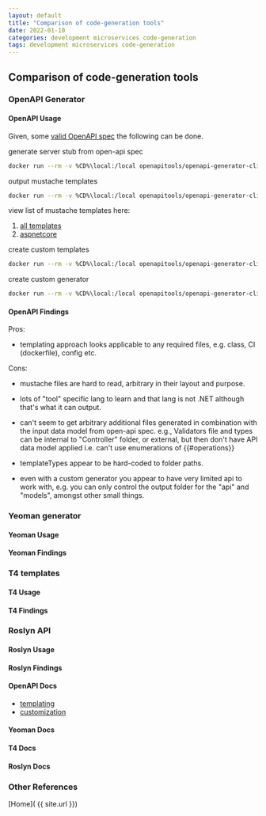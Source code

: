 ```yaml
---
layout: default
title: "Comparison of code-generation tools"
date: 2022-01-10
categories: development microservices code-generation
tags: development microservices code-generation
---
```


## Comparison of code-generation tools

### OpenAPI Generator

#### OpenAPI Usage

Given, some [valid OpenAPI spec](https://raw.githubusercontent.com/openapitools/openapi-generator/master/modules/openapi-generator/src/test/resources/3_0/petstore.yaml) the following can be done.

generate server stub from open-api spec

```sh
docker run --rm -v %CD%\local:/local openapitools/openapi-generator-cli generate -i /local/petstore.yaml -g aspnetcore -o /local/out/aspnetcore
```

output mustache templates

```sh
docker run --rm -v %CD%\local:/local openapitools/openapi-generator-cli author template -g aspnetcore -o /local/template/aspnetcore
```

view list of mustache templates here:

1. [all templates](https://github.com/OpenAPITools/openapi-generator/tree/master/modules/openapi-generator/src/main/resources)
2. [aspnetcore](https://github.com/OpenAPITools/openapi-generator/tree/master/modules/openapi-generator/src/main/resources/aspnetcore)

create custom templates

```sh
docker run --rm -v %CD%\local:/local openapitools/openapi-generator-cli generate -i /local/petstore.yaml -g aspnetcore -o /local/out/aspnetcore -c /local/config.yaml
```

create custom generator

```sh
docker run --rm -v %CD%\local:/local openapitools/openapi-generator-cli meta -o /local/generators/my-aspnetcore -n my-aspnetcore -p com.my.aspnetcore
```

#### OpenAPI Findings

Pros:

- templating approach looks applicable to any required files, e.g. class, CI (dockerfile), config etc.

Cons:

- mustache files are hard to read, arbitrary in their layout and purpose.
- lots of "tool" specific lang to learn and that lang is not .NET although that's what it can output.

- can't seem to get arbitrary additional files generated in combination with the input data model from open-api spec. e.g., Validators file and types can be internal to "Controller" folder, or external, but then don't have API data model applied i.e. can't use enumerations of {{#operations}}

- templateTypes appear to be hard-coded to folder paths.

- even with a custom generator you appear to have very limited api to work with, e.g. you can only control the output folder for the "api" and "models", amongst other small things.

### Yeoman generator

#### Yeoman Usage

#### Yeoman Findings

### T4 templates

#### T4 Usage

#### T4 Findings

### Roslyn API

#### Roslyn Usage

#### Roslyn Findings

#### OpenAPI Docs

- [templating](https://openapi-generator.tech/docs/templating)
- [customization](https://openapi-generator.tech/docs/customization/)

#### Yeoman Docs

#### T4 Docs

#### Roslyn Docs

### Other References

[Home]( {{ site.url }})
